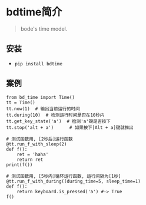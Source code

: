 # bdtime简介

> bode's time model.

## 安装  
- `pip install bdtime`

## 案例

```
from bd_time import Time()
tt = Time()
tt.now(1)  # 输出当前运行的时间
tt.during(10)  # 检测运行时间是否在10秒内
tt.get_key_state('a')  # 检测'a'键是否按下
tt.stop('alt + a')      # 如果按下[Alt + a]键就推出

# 测试函数用, [2秒后]运行函数
@tt.run_f_with_sleep(2)
def f():
    ret = 'haha'
    return ret
print(f())

# 测试函数用, [5秒内]循环运行函数, 运行间隔为[1秒]
@tt.run_f_with_during((during_time=5, sleep_time=1)
def f():
    return keyboard.is_pressed('a') #-> True
f()

```

